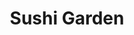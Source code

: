 ---
layout: place
title: "Sushi Garden"
permalink: /virginia/arlington/sushi-garden.html
stateAbbr: VA
stateName: Virginia
cityName: Arlington
place_id: ChIJDY9HNyS3t4kRRx2rrw7YZfM
photos:
  - name: >-
      places/ChIJDY9HNyS3t4kRRx2rrw7YZfM/photos/AUy1YQ2JLLFsbVQSM4oWtkmQbaxkrWYMt3HHn1mdsD4u4GtBeBkK9y9YYv1vG3kNScWt1_ECKLpXhGMqqWrDwSMRatb9If28hxhBGjz_bIxZDEao_sInGf1i2Cu4zL0glKHodgTwqB6smVgPPIadS0Ier-evaqD-BHD0t7uo0JanV1P6L3ODwZ0sW4Me5hYJNwj5ifRCt593UVSl15U2TJBG6o0abt8VXP-rH517-u_dag-Z0fRI3jLvE602s6xywFVwK_K6XOq8O_FmAwpqMozcgTr0t9BLW-369rUjE5vlE-edTOHpCkEDRBQcjpdZjecDiT_jnuqEIzrjq1m6GM643Nzj_9BTWthZ7UOXvwB4Vl39QrVwYIv19fORks_9ohzaAcmRq-dxkDHe-Uw2urrBLyT2skEL2ntfxl6ESr4sc3Laje7f
    widthPx: 3024
    heightPx: 4032
    authorAttributions:
      - displayName: Gary Ma
        uri: https://maps.google.com/maps/contrib/111197346786220193958
        photoUri: >-
          https://lh3.googleusercontent.com/a-/ALV-UjWexdoXlTWfWKJXFVmT2SfT0MUIk0bYGdU-_-C_gFUWy54PKQ5V=s100-p-k-no-mo
    flagContentUri: >-
      https://www.google.com/local/imagery/report/?cb_client=maps_api_places.places_api&image_key=!1e10!2sCIHM0ogKEICAgICuyKmO0AE&hl=en-US
    googleMapsUri: >-
      https://www.google.com/maps/place//data=!3m4!1e2!3m2!1sCIHM0ogKEICAgICuyKmO0AE!2e10!4m2!3m1!1s0x89b7b72437478f0d:0xf365d80eafab1d47
  - name: >-
      places/ChIJDY9HNyS3t4kRRx2rrw7YZfM/photos/AUy1YQ1ggrUbtANq7Y5zFzkJi0S_tvZkdGibV0a2oaUMTYZTN0yrLk9t_n94FF0hv-sNGDob7pq5zwk3pxDDeVLBogWRFL7xKGsyuzBVQ-p8p3XrBPuhnR2tS8wlOBiBD2cQA5arpjyeFQMJlEtXLH3PjVbuFkBo2lFz7TBVQfj06PWOyc_yBdGCFLGnQPKu5MTrDPTyfo9tGuWkiaPQJ4xw5XMlr7DTJXyRyp7-_GpWQHPt_86hw_9nIDa0euO1J2rcV1TsKHZ_jjgqyjiWwTYjiVdNMebG9FH7ha_uMqgtZ7Vop3FQqjOAckOTTXyay1riEJ_9rzsCMaZgL4Z8ZWR21HRuiyYKv_l_ecVH9ZYFU-ZUIkCBnYEomdM3Fj18xMXajh3bhkwzxtrT6E6JLCPHCf1E4iViFR6FNa4x_nuBmUxZ4sRM
    widthPx: 4800
    heightPx: 3600
    authorAttributions:
      - displayName: Stephen Dobosh
        uri: https://maps.google.com/maps/contrib/109669649643451524971
        photoUri: >-
          https://lh3.googleusercontent.com/a-/ALV-UjW303--f_cz5zdPDFC7vw8ih_rCd-Pcm3vBeTmqF3JiNr2RSMdq=s100-p-k-no-mo
    flagContentUri: >-
      https://www.google.com/local/imagery/report/?cb_client=maps_api_places.places_api&image_key=!1e10!2sCIHM0ogKEICAgICW8MGumwE&hl=en-US
    googleMapsUri: >-
      https://www.google.com/maps/place//data=!3m4!1e2!3m2!1sCIHM0ogKEICAgICW8MGumwE!2e10!4m2!3m1!1s0x89b7b72437478f0d:0xf365d80eafab1d47
  - name: >-
      places/ChIJDY9HNyS3t4kRRx2rrw7YZfM/photos/AUy1YQ3QvzJnbbM3CaMlfKM2_Qug0sD7XWawXGmHNmN5Cr_3wUsEBxfL82BTsdVlZo7-GO3x5PKoGCgf9G21VwXUbLYtkKb3TKJnRgoabQhUy_UgzfHWs08x-rvN59QbKrj6oIML8IsxhZjGMhnjF5NEtOT82xt8CBCigEsTi67AXf-MQnioc22Xbjbb97Kl_b1ak-lVd3FowuBv8BmGdyoHkX1kC66Pwe2DyK0JY0lWp7rEGPZiIDBNw7-F-f47wD8ShBKThGEAlqvzhGrSBQxlhMjP_WYsX89u9geDx2f9UHvecqhK0DRyI-YgDyulCJOKXFqr-IOjnwcHHXPD0AJWVHHiu-Nn8NRNuDsRFlfz_0osrja17AI5QWnMhkntj0hROBAy2uIhT_KhajrjFcJOM2FxgRvWD93xszVNnb815nSBCw
    widthPx: 3000
    heightPx: 4000
    authorAttributions:
      - displayName: Karen May
        uri: https://maps.google.com/maps/contrib/101593180555781614411
        photoUri: >-
          https://lh3.googleusercontent.com/a-/ALV-UjWWhs3D_zUWVrxx6dR6IyYdNCX2m0LbRpCtEFFrfuQiazIURlk=s100-p-k-no-mo
    flagContentUri: >-
      https://www.google.com/local/imagery/report/?cb_client=maps_api_places.places_api&image_key=!1e10!2sCIHM0ogKEICAgICbmLC4ZQ&hl=en-US
    googleMapsUri: >-
      https://www.google.com/maps/place//data=!3m4!1e2!3m2!1sCIHM0ogKEICAgICbmLC4ZQ!2e10!4m2!3m1!1s0x89b7b72437478f0d:0xf365d80eafab1d47
  - name: >-
      places/ChIJDY9HNyS3t4kRRx2rrw7YZfM/photos/AUy1YQ2CdxRMicgFVLYO231ixD9smA2x_aUzHw-IHEP9cTzllMvQzdQ38bbdeqby3EU9S3Uv2jhx-douNF6g24XPN2Ee1IkhamxboHoVwsHf2gsVwMIAlE_sUWwtHOkhSkVDRjuTA67nwSCJKP50i1oF0HxJ_3kxDU7gVw-hvR4X-oWTBhj7xZrPtkW11JcRq0B4C1p-fyK6Ykqd-WEbu3MaE3E_DF-obAxY2nNCnD5Ut73jFxN_frzj8QnN2u7jt2Jxy_QPS0lgYH8V59AoqPIwbjJDqYS0vQIF7VlHXVMsPs8CoVUU2z6ey2Apxv6cG-4bx8of5FTxi-urb1uEKFYlI0ZfET2fz6YKaqRz0tpjE9ZK9YeiFgdqDwbep0myrSmHopTrNxumn6B-26lTv9CoPiWpoQoqUbklMecyLpXFTPGh9w
    widthPx: 4032
    heightPx: 3024
    authorAttributions:
      - displayName: Peter Ogan
        uri: https://maps.google.com/maps/contrib/111300225977739170698
        photoUri: >-
          https://lh3.googleusercontent.com/a/ACg8ocLDSQeRkpQqo22szacCC13Te0hLB6UeTBGndaX4oCKSEaNPtQ=s100-p-k-no-mo
    flagContentUri: >-
      https://www.google.com/local/imagery/report/?cb_client=maps_api_places.places_api&image_key=!1e10!2sCIHM0ogKEICAgIC_5_vEXg&hl=en-US
    googleMapsUri: >-
      https://www.google.com/maps/place//data=!3m4!1e2!3m2!1sCIHM0ogKEICAgIC_5_vEXg!2e10!4m2!3m1!1s0x89b7b72437478f0d:0xf365d80eafab1d47
  - name: >-
      places/ChIJDY9HNyS3t4kRRx2rrw7YZfM/photos/AUy1YQ2IRmW8eOVLGygErI9kPDQ8PvFoVW92oiXr4JomGh4_1vZ0eHMMRfQ9EW76L0jV536eOCLr-klHUSOza4sD6Ey8Dv7Z6loS3_DB57b8bcXwOVRkVpFI9rQRT8DAJ5EwAwKAxwNFoSs5wK_aipLJvEg7LW7Q-cOujCVowJgzAYBQCCiYoBd2WmYYh_wZgFpF6N86fNPNC2PzN7NZIXo2GkrMkvldyps7ZnhaimKJmqdDOq71FXDJpeqTNxtoREhY11sCVarhQcnmmlD3ZP4aA5neFVHzXkLepaZfd6jEN3MMR3gfIdzIx4KDpHxblGrfCYJyBe9-GpEGSakvYqSpLzXO19-Dcjk2cvd2_lWipBAatuF1gatBvau8f-07CwZUcH-oiaIVjh10TBt_f_R_f0FS4mzlbGgQQD-dOYJ2WwAU7g
    widthPx: 4032
    heightPx: 3024
    authorAttributions:
      - displayName: Kirk F
        uri: https://maps.google.com/maps/contrib/107049100421975585461
        photoUri: >-
          https://lh3.googleusercontent.com/a-/ALV-UjUtONvVrxymawLItnt63XNpiqGPTvV5Rn9ngEPom7WYjUu64f_Ljw=s100-p-k-no-mo
    flagContentUri: >-
      https://www.google.com/local/imagery/report/?cb_client=maps_api_places.places_api&image_key=!1e10!2sCIHM0ogKEICAgMCQ1_D-GQ&hl=en-US
    googleMapsUri: >-
      https://www.google.com/maps/place//data=!3m4!1e2!3m2!1sCIHM0ogKEICAgMCQ1_D-GQ!2e10!4m2!3m1!1s0x89b7b72437478f0d:0xf365d80eafab1d47
  - name: >-
      places/ChIJDY9HNyS3t4kRRx2rrw7YZfM/photos/AUy1YQ1D0VE-irAdXp5B8e0ycXK1ioLr67DCRREVqntj0puQDEz0laFPmSaRG8EWPhzwvRG7WF9SEePHe5gZU0Bug8LmhEX8_CtE6D8aCGUQ0_yvUW9alY5TMayTRYgiUPB6APsgHBCtxGBC5zDMmGoUr_8_S8m2rFfv1Xa5eQCjukWqI5k0pbcDj_ekGkQSiGAtbYaDOUinewtIaUQEM-PmP5K4pa0blcajUT1CVdQHOUqFEbxBID0Hozk07TbWOLAcorf1diJ1Mj5Nszo2hMd_b8W2LFQspzny0EukmSJ-7SSzPp5QCN-40Pdbt_BE0v7JEHLwYf79pIcS2loxiVWVpf0TxNKqUhZsLVC3jvp80Q8YjcLdQ1XTC6JYvQd2A8S4sZCg6cgWWoph8B6taRuIZStQhaxKpaQBMma-rQYKbQrtE1ZK
    widthPx: 3024
    heightPx: 4032
    authorAttributions:
      - displayName: June Yang
        uri: https://maps.google.com/maps/contrib/114907847530695161683
        photoUri: >-
          https://lh3.googleusercontent.com/a/ACg8ocJ-zF3KERVhD_WfJCo6V1bQuJKMr-9shsCw-O6wL2Afpl3aHw=s100-p-k-no-mo
    flagContentUri: >-
      https://www.google.com/local/imagery/report/?cb_client=maps_api_places.places_api&image_key=!1e10!2sCIHM0ogKEICAgMDAouj6yQE&hl=en-US
    googleMapsUri: >-
      https://www.google.com/maps/place//data=!3m4!1e2!3m2!1sCIHM0ogKEICAgMDAouj6yQE!2e10!4m2!3m1!1s0x89b7b72437478f0d:0xf365d80eafab1d47
  - name: >-
      places/ChIJDY9HNyS3t4kRRx2rrw7YZfM/photos/AUy1YQ1B0x1peI_daegh6lumqDHE2LzenPpmPT1AasYFQeJ4IUI2snZHeum2ZcMhY4TfmBpDMRubuP51w3D7iWFxBx07QpmMFg5foev_EsVGsqTR_FBCtgQTf7SmjpvIicxsIqCNeCW0wDNQx_e1JF30-3XrLn1138KShRB_Mx-IcqG7hL6dzuHz0Mc6e5hr2Bv5wPnVTILc1hNL8aIFfpUXhQiuaUA78sey_vfm6c4jbbPOnEM5Xzv01qrOnNGPOMM87mnzUwkxciSFCNM9B_5njqsSZ1MWslIXPxwjmHCr4uKSyaQxDeMQ96hUKhT20gnaGmZIycxy-FyhLlTkaqAAhbJqCCaxIKss3m3bwD_Fhii60d0lFLLTPmWHjl9QL0lJarLFYeANT8Lp5x5D-z5AR4rTZK8ZMamfJbqpZ8W22-TUdg
    widthPx: 4080
    heightPx: 3072
    authorAttributions:
      - displayName: Matthew Lippold
        uri: https://maps.google.com/maps/contrib/105720264405575043219
        photoUri: >-
          https://lh3.googleusercontent.com/a-/ALV-UjUTjF8HNAMgg9e8_wUgQw1yKUx_ZGY0pWsQ0yOxMPkaIgjdUq4=s100-p-k-no-mo
    flagContentUri: >-
      https://www.google.com/local/imagery/report/?cb_client=maps_api_places.places_api&image_key=!1e10!2sCIHM0ogKEICAgID3kfXXfA&hl=en-US
    googleMapsUri: >-
      https://www.google.com/maps/place//data=!3m4!1e2!3m2!1sCIHM0ogKEICAgID3kfXXfA!2e10!4m2!3m1!1s0x89b7b72437478f0d:0xf365d80eafab1d47
  - name: >-
      places/ChIJDY9HNyS3t4kRRx2rrw7YZfM/photos/AUy1YQ2mqImuAfRaz3QczneEtuibLwLiKvaAYsCWQcf3UeyOGWx9mcrRuc8thcVLFhN4gnKaJx5QiOzxC5J4HZT5PeKg2YiMTSX24sDzyAwRsjlOo_GFiAXk0ni8E3iEV9YSIxPjnG7fFIKS_H_-qeXj_F7scCionjkYOHpLJitICe4oXdAjKc80JIgNIyjj5XLtPo2Y4ye6s6dLzgL96ZXpxkeNzT166PaWhenBVZbIaakUVj21og_vA9caTr7Sf6erZxUmDOjN9VQeSKiGgno6KrNJUeG9wc1HikGTCZuch-ZU8SCJATkT_m_q6AAJOXJPsthXp90C1OTqTIEPU82huDf109GcPNwEsIzyzIUspMvbYyfzHLHmv9NPjO_DeCiy95kNiCJ0rsm1L-qIRFI6HbFQXKXNtZg23iyyd4W75LTrXso
    widthPx: 3510
    heightPx: 4680
    authorAttributions:
      - displayName: Anggun Anggendari
        uri: https://maps.google.com/maps/contrib/105225610361577895765
        photoUri: >-
          https://lh3.googleusercontent.com/a-/ALV-UjVXecQr3YGl5630Bpt9tPQWR4_X4xu57jkwH9S9L1DOWiFWJRsB=s100-p-k-no-mo
    flagContentUri: >-
      https://www.google.com/local/imagery/report/?cb_client=maps_api_places.places_api&image_key=!1e10!2sCIHM0ogKEICAgICn14KTugE&hl=en-US
    googleMapsUri: >-
      https://www.google.com/maps/place//data=!3m4!1e2!3m2!1sCIHM0ogKEICAgICn14KTugE!2e10!4m2!3m1!1s0x89b7b72437478f0d:0xf365d80eafab1d47
  - name: >-
      places/ChIJDY9HNyS3t4kRRx2rrw7YZfM/photos/AUy1YQ3M5z6j1669fEah-U3ag58vVVuZkmKt_y-m5GZiKBI_c-NlKob4TvdPcpllw7-Ba0tCTtamfDPpFW9HNbvFvpst1OJ-fyx72HZg8zBsACJLyIDO2TXwHJ2E5uk_QhttxZTiMaZffhF5L-AFpvmlJmaY8SLn7mqJbt296Nf9bMkM8BPluRMInfPES_ui_aOhBcI7WsS1142Bd8VKGcO-7RF2ip0Xb0OOBFhP3I5sWpGl216ks0ow2wwFnBu7_AdNORnFHopimeuEgLn1rGfiGnl5btcfar2r17lBKQaOtHxX3YwytM5-4hoPakkdWsgfKwY9zm3mm3aqK6De-OlNzeOzR3F329B5v9WEyOZR-WhDESa3XDY4DRRDGgo5WPtToaedOEGs8f3p_tYvF_n_X455ewmv97Dtq6lGGyTu4YwBFA
    widthPx: 3510
    heightPx: 4680
    authorAttributions:
      - displayName: Anggun Anggendari
        uri: https://maps.google.com/maps/contrib/105225610361577895765
        photoUri: >-
          https://lh3.googleusercontent.com/a-/ALV-UjVXecQr3YGl5630Bpt9tPQWR4_X4xu57jkwH9S9L1DOWiFWJRsB=s100-p-k-no-mo
    flagContentUri: >-
      https://www.google.com/local/imagery/report/?cb_client=maps_api_places.places_api&image_key=!1e10!2sCIHM0ogKEICAgICn14KTGg&hl=en-US
    googleMapsUri: >-
      https://www.google.com/maps/place//data=!3m4!1e2!3m2!1sCIHM0ogKEICAgICn14KTGg!2e10!4m2!3m1!1s0x89b7b72437478f0d:0xf365d80eafab1d47
  - name: >-
      places/ChIJDY9HNyS3t4kRRx2rrw7YZfM/photos/AUy1YQ0Lff5_QHWb9AY8GbdmfEZIVE-1nogFDKfTx8VavqPJh5zs6kebYP8cfTTyeOhPbzDT_ovQJG7keV3SWq0T9hSiE5Xre0l8zLJYdWqL0ebccEt-syJH0ETXti5wZi87m2A6HGG2Is5_48kwGqN6g7iW7ekJWRHf94R3fjfDiRFYwOLzVNfPLzlO9ixc4TUXpLKJ6hvjIAgJGsnhPcxUzVH15LuJxNx70GMaHn8OgxwzhcpPnPdpMsa_elqHldUmSJcd8I0bHyNPAoHkXXnQytKojMiErJs9EeI56LRE0CxKdWllAD4XbusunB-Fp_k9EkuZObeOD4oKl0AEuo2I0mnw-SubHwI_x9KtlI325J5pHFe5uc7cvXUvp7KQBBoFt-XQRkrjJynEKvjCYG3b4ls7y-FyAtzyD9CKv_n3nhEB6Q
    widthPx: 4032
    heightPx: 3024
    authorAttributions:
      - displayName: Peter Ogan
        uri: https://maps.google.com/maps/contrib/111300225977739170698
        photoUri: >-
          https://lh3.googleusercontent.com/a/ACg8ocLDSQeRkpQqo22szacCC13Te0hLB6UeTBGndaX4oCKSEaNPtQ=s100-p-k-no-mo
    flagContentUri: >-
      https://www.google.com/local/imagery/report/?cb_client=maps_api_places.places_api&image_key=!1e10!2sCIHM0ogKEICAgIC_5_vEPg&hl=en-US
    googleMapsUri: >-
      https://www.google.com/maps/place//data=!3m4!1e2!3m2!1sCIHM0ogKEICAgIC_5_vEPg!2e10!4m2!3m1!1s0x89b7b72437478f0d:0xf365d80eafab1d47
address: '1235 S Clark St #105, Arlington, VA 22202, USA'
street: '1235 S Clark St #105'
city: Arlington
state: VA
zip: '22202'
country: USA
neighborhood: Crystal City
latitude: '38.861613'
longitude: '-77.050780'
accessibility_options:
  wheelchairAccessibleParking: true
  wheelchairAccessibleEntrance: true
  wheelchairAccessibleRestroom: true
business_status: OPERATIONAL
name: Sushi Garden
google_maps_links:
  directionsUri: >-
    https://www.google.com/maps/dir//''/data=!4m7!4m6!1m1!4e2!1m2!1m1!1s0x89b7b72437478f0d:0xf365d80eafab1d47!3e0
  placeUri: https://maps.google.com/?cid=17538661881452633415
  writeAReviewUri: >-
    https://www.google.com/maps/place//data=!4m3!3m2!1s0x89b7b72437478f0d:0xf365d80eafab1d47!12e1
  reviewsUri: >-
    https://www.google.com/maps/place//data=!4m4!3m3!1s0x89b7b72437478f0d:0xf365d80eafab1d47!9m1!1b1
  photosUri: >-
    https://www.google.com/maps/place//data=!4m3!3m2!1s0x89b7b72437478f0d:0xf365d80eafab1d47!10e5
primary_type: Sushi Restaurant
opening_hours:
  regular: null
  current: null
secondary_opening_hours:
  regular:
    weekdayDescriptions: null
    type: null
  current:
    weekdayDescriptions: null
    type: null
phone: (703) 413-5477
price_level: null
price_range: $10 &mdash; 20
rating: '4.6'
rating_count: 0
website: https://www.sushigardencrystalcity.com/
description: null
reviews:
  - ChdDSUhNMG9nS0VJQ0FnSUNfNV92RTdnRRAB
  - ChdDSUhNMG9nS0VJQ0FnTUNRMTVEV193RRAB
  - ChdDSUhNMG9nS0VJQ0FnTURnbmZ2TS13RRAB
  - ChdDSUhNMG9nS0VJQ0FnSUNMX2NuNGl3RRAB
  - ChdDSUhNMG9nS0VJQ0FnSURoeTVEN193RRAB
parking_options:
  - FREE_PARKING_LOT
  - PAID_PARKING_LOT
  - FREE_STREET_PARKING
  - FREE_GARAGE_PARKING
  - PAID_GARAGE_PARKING
payment_options:
  - ACCEPTS_CREDIT_CARDS
  - ACCEPTS_DEBIT_CARDS
  - ACCEPTS_NFC
allow_dogs: null
curbside_pickup: null
delivery: true
dine_in: true
good_for_children: null
good_for_groups: null
good_for_sports: false
live_music: false
menu_for_children: true
outdoor_seating: null
reservable: true
restroom: true
serves_beer: null
serves_breakfast: null
serves_brunch: true
serves_cocktails: null
serves_coffee: false
serves_dinner: true
serves_dessert: true
serves_lunch: true
serves_vegetarian_food: true
serves_wine: null
takeout: null
slug: Sushi-Garden

---